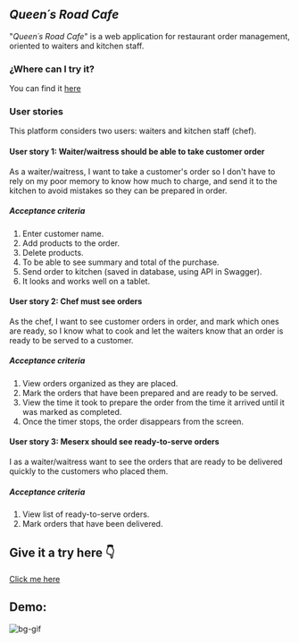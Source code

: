 ## *Queen´s Road Cafe*

"*Queen´s Road Cafe*" is a web application for restaurant order management, oriented to waiters and kitchen staff. 

### ¿Where can I try it?
You can find it 
[here](https://scl-020-burger-queen-c5r7ruz4g-soniarez.vercel.app/)

### User stories
This platform considers two users: waiters and kitchen staff (chef).

#### User story 1: Waiter/waitress should be able to take customer order
As a waiter/waitress, I want to take a customer's order so I don't have to rely on my poor memory to know how much to charge, and send it to the kitchen to avoid mistakes so they can be prepared in order.

##### Acceptance criteria
1. Enter customer name.
2. Add products to the order.
3. Delete products.
4. To be able to see summary and total of the purchase.
5. Send order to kitchen (saved in database, using API in Swagger).
6. It looks and works well on a tablet.

#### User story 2: Chef must see orders 
As the chef, I want to see customer orders in order, and mark which ones are ready, so I know what to cook and let the waiters know that an order is ready to be served to a customer.

##### Acceptance criteria
1. View orders organized as they are placed.
2. Mark the orders that have been prepared and are ready to be served.
3. View the time it took to prepare the order from the time it arrived until it was marked as completed.
4. Once the timer stops, the order disappears from the screen.

#### User story 3: Meserx should see ready-to-serve orders
I as a waiter/waitress want to see the orders that are ready to be delivered quickly to the customers who placed them.

##### Acceptance criteria
1. View list of ready-to-serve orders.
2. Mark orders that have been delivered.

## Give it a try here 👇
[Click me here](https://vimeo.com/745017402)

## Demo:
![bg-gif](https://user-images.githubusercontent.com/101676781/193935193-cbc6c090-1a7b-4550-9282-f58957f661d7.gif)



